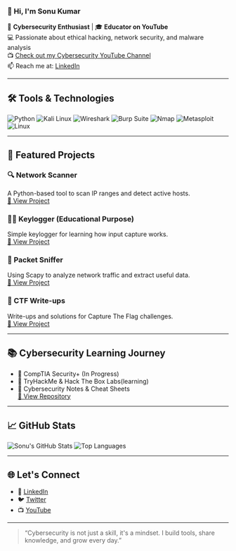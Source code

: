 

### 👋 Hi, I'm Sonu Kumar

🔐 **Cybersecurity Enthusiast** | 🎓 **Educator on YouTube**  
💻 Passionate about ethical hacking, network security, and malware analysis  
📺 [Check out my Cybersecurity YouTube Channel](https://www.youtube.com/@Sonu_raone)  
📫 Reach me at: [LinkedIn](https://www.linkedin.com/in/sonu-gill-72358b384)

---

## 🛠️ Tools & Technologies

![Python](https://img.shields.io/badge/-Python-333333?style=flat&logo=python)
![Kali Linux](https://img.shields.io/badge/-Kali%20Linux-333333?style=flat&logo=kalilinux)
![Wireshark](https://img.shields.io/badge/-Wireshark-333333?style=flat&logo=wireshark)
![Burp Suite](https://img.shields.io/badge/-Burp%20Suite-333333?style=flat)
![Nmap](https://img.shields.io/badge/-Nmap-333333?style=flat)
![Metasploit](https://img.shields.io/badge/-Metasploit-333333?style=flat)
![Linux](https://img.shields.io/badge/-Linux-333333?style=flat&logo=linux)

---

## 📂 Featured Projects

### 🔍 Network Scanner
A Python-based tool to scan IP ranges and detect active hosts.  
[🔗 View Project](https://github.com/sonukumar/network-scanner)

### 🕵️‍♂️ Keylogger (Educational Purpose)
Simple keylogger for learning how input capture works.  
[🔗 View Project](https://github.com/sonukumar/keylogger-demo)

### 📡 Packet Sniffer
Using Scapy to analyze network traffic and extract useful data.  
[🔗 View Project](https://github.com/sonukumar/packet-sniffer)

### 🧠 CTF Write-ups
Write-ups and solutions for Capture The Flag challenges.  
[🔗 View Project](https://github.com/sonukumar/ctf-writeups)

---

## 📚 Cybersecurity Learning Journey

- 🏅 CompTIA Security+ (In Progress)
- 🧠 TryHackMe & Hack The Box Labs(learning)
- 📘 Cybersecurity Notes & Cheat Sheets  
[🔗 View Repository](https://github.com/sonukumar/cybersecurity-learning)

---

## 📈 GitHub Stats

![Sonu's GitHub Stats](https://github-readme-stats.vercel.app/api?username=sonukumar&show_icons=true&theme=radical)
![Top Languages](https://github-readme-stats.vercel.app/api/top-langs/?username=sonukumar&layout=compact&theme=radical)

---

## 🌐 Let's Connect

- 💼 [LinkedIn](https://www.linkedin.com/in/sonu-gill-72358b384)
- 🐦 [Twitter](https://twitter.com/sonukumar_cyber)
- 📺 [YouTube](https://www.youtube.com/@sonu_raone)

---

> “Cybersecurity is not just a skill, it's a mindset. I build tools, share knowledge, and grow every day.”




